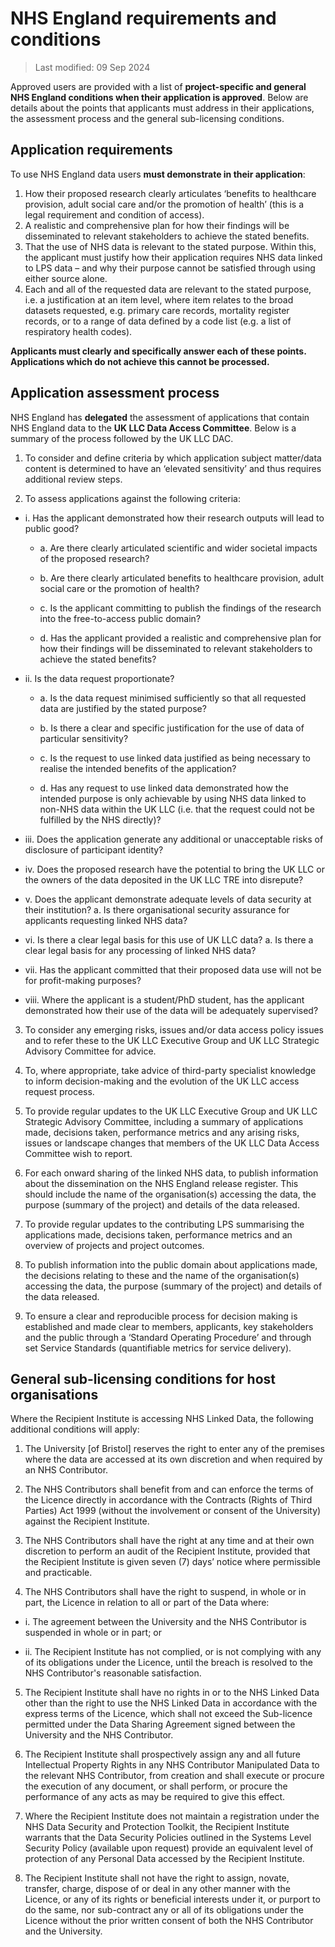 # NHS England requirements and conditions 
>Last modified: 09 Sep 2024

Approved users are provided with a list of **project-specific and general NHS England conditions when their application is approved**. Below are details about the points that applicants must address in their applications, the assessment process and the general sub-licensing conditions. 


## Application requirements 
To use NHS England data users **must demonstrate in their application**:
1. How their proposed research clearly articulates ‘benefits to healthcare provision, adult social care and/or the promotion of health’ (this is a legal requirement and condition of access).
2. A realistic and comprehensive plan for how their findings will be disseminated to relevant stakeholders to achieve the stated benefits.
3. That the use of NHS data is relevant to the stated purpose. Within this, the applicant must justify how their application requires NHS data linked to LPS data – and why their purpose cannot be satisfied through using either source alone.
4. Each and all of the requested data are relevant to the stated purpose, i.e. a justification at an item level, where item relates to the broad datasets requested, e.g. primary care records, mortality register records, or to a range of data defined by a code list (e.g. a list of respiratory health codes).

**Applicants must clearly and specifically answer each of these points. Applications which do not achieve this cannot be processed.** 

## Application assessment process
NHS England has **delegated** the assessment of applications that contain NHS England data to the **UK LLC Data Access Committee**. Below is a summary of the process followed by the UK LLC DAC.
1.	To consider and define criteria by which application subject matter/data content is determined to have an ‘elevated sensitivity’ and thus requires additional review steps. 

2.	To assess applications against the following criteria: 
- i.	Has the applicant demonstrated how their research outputs will lead to public good?
  - a.	Are there clearly articulated scientific and wider societal impacts of the proposed research?

  - b.	Are there clearly articulated benefits to healthcare provision, adult social care or the promotion of health?
  - c.	Is the applicant committing to publish the findings of the research into the free-to-access public domain?
  - d.	Has the applicant provided a realistic and comprehensive plan for how their findings will be disseminated to relevant stakeholders to achieve the stated benefits?
- ii.	Is the data request proportionate? 
  - a.	Is the data request minimised sufficiently so that all requested data are justified by the stated purpose? 

  - b.	Is there a clear and specific justification for the use of data of particular sensitivity?
  - c.	Is the request to use linked data justified as being necessary to realise the intended benefits of the application?
  - d.	Has any request to use linked data demonstrated how the intended purpose is only achievable by using NHS data linked to non-NHS data within the UK LLC (i.e. that the request could not be fulfilled by the NHS directly)?
- iii.	Does the application generate any additional or unacceptable risks of disclosure of participant identity?

- iv.	Does the proposed research have the potential to bring the UK LLC or the owners of the data deposited in the UK LLC TRE into disrepute?
- v.	Does the applicant demonstrate adequate levels of data security at their institution?
a.	Is there organisational security assurance for applicants requesting linked NHS data?
- vi.	Is there a clear legal basis for this use of UK LLC data?
a.	Is there a clear legal basis for any processing of linked NHS data?
- vii.	Has the applicant committed that their proposed data use will not be for profit-making purposes?
- viii.	Where the applicant is a student/PhD student, has the applicant demonstrated how their use of the data will be adequately supervised?
3.	To consider any emerging risks, issues and/or data access policy issues and to refer these to the UK LLC Executive Group and UK LLC Strategic Advisory Committee for advice.

4.	To, where appropriate, take advice of third-party specialist knowledge to inform decision-making and the evolution of the UK LLC access request process.

5.	To provide regular updates to the UK LLC Executive Group and UK LLC Strategic Advisory Committee, including a summary of applications made, decisions taken, performance metrics and any arising risks, issues or landscape changes that members of the UK LLC Data Access Committee wish to report.

6.	For each onward sharing of the linked NHS data, to publish information about the dissemination on the NHS England release register. This should include the name of the organisation(s) accessing the data, the purpose (summary of the project) and details of the data released.

7.	To provide regular updates to the contributing LPS summarising the applications made, decisions taken, performance metrics and an overview of projects and project outcomes.

8.	To publish information into the public domain about applications made, the decisions relating to these and the name of the organisation(s) accessing the data, the purpose (summary of the project) and details of the data released.

9.	To ensure a clear and reproducible process for decision making is established and made clear to members, applicants, key stakeholders and the public through a ‘Standard Operating Procedure’ and through set Service Standards (quantifiable metrics for service delivery).


## General sub-licensing conditions for host organisations
Where the Recipient Institute is accessing NHS Linked Data, the following additional conditions will apply:

1.	The University [of Bristol] reserves the right to enter any of the premises where the data are accessed at its own discretion and when required by an NHS Contributor.

2.	The NHS Contributors shall benefit from and can enforce the terms of the Licence directly in accordance with the Contracts (Rights of Third Parties) Act 1999 (without the involvement or consent of the University) against the Recipient Institute.

3.	The NHS Contributors shall have the right at any time and at their own discretion to perform an audit of the Recipient Institute, provided that the Recipient Institute is given seven (7) days’ notice where permissible and practicable.

4.	The NHS Contributors shall have the right to suspend, in whole or in part, the Licence in relation to all or part of the Data where:

- i.	The agreement between the University and the NHS Contributor is suspended in whole or in part; or

- ii.	The Recipient Institute has not complied, or is not complying with any of its obligations under the Licence, until the breach is resolved to the NHS Contributor's reasonable satisfaction.

5.	The Recipient Institute shall have no rights in or to the NHS Linked Data other than the right to use the NHS Linked Data in accordance with the express terms of the Licence, which shall not exceed the Sub-licence permitted under the Data Sharing Agreement signed between the University and the NHS Contributor.

6.	The Recipient Institute shall prospectively assign any and all future Intellectual Property Rights in any NHS Contributor Manipulated Data to the relevant NHS Contributor, from creation and shall execute or procure the execution of any document, or shall perform, or procure the performance of any acts as may be required to give this effect.

7.	Where the Recipient Institute does not maintain a registration under the NHS Data Security and Protection Toolkit, the Recipient Institute warrants that the Data Security Policies outlined in the Systems Level Security Policy (available upon request) provide an equivalent level of protection of any Personal Data accessed by the Recipient Institute.

8.	The Recipient Institute shall not have the right to assign, novate, transfer, charge, dispose of or deal in any other manner with the Licence, or any of its rights or beneficial interests under it, or purport to do the same, nor sub-contract any or all of its obligations under the Licence without the prior written consent of both the NHS Contributor and the University.